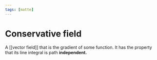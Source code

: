 ```yaml
---
tags: [matte]
---
```

# Conservative field 
A [[vector field]] that is the gradient of some function. It has the property that its line integral is path **independent.**